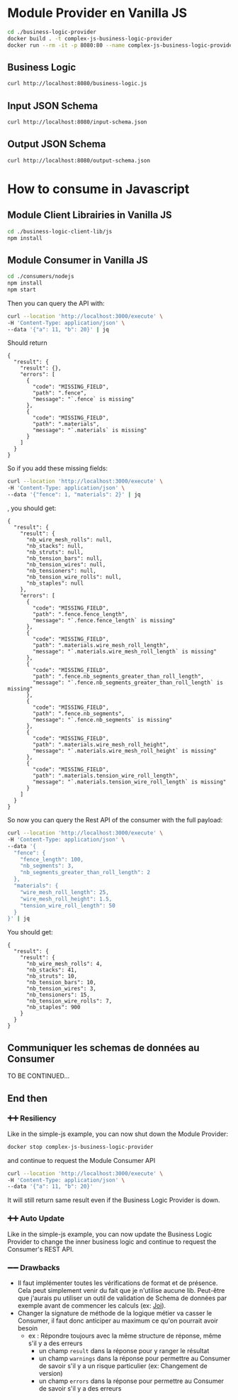 # Module Provider en Vanilla JS
```bash
cd ./business-logic-provider
docker build . -t complex-js-business-logic-provider
docker run --rm -it -p 8080:80 --name complex-js-business-logic-provider complex-js-business-logic-provider
```

## Business Logic
```bash
curl http://localhost:8080/business-logic.js
```

## Input JSON Schema
```bash
curl http://localhost:8080/input-schema.json
```

## Output JSON Schema
```bash
curl http://localhost:8080/output-schema.json
```

# How to consume in Javascript

## Module Client Librairies in Vanilla JS
```bash
cd ./business-logic-client-lib/js
npm install
```

## Module Consumer in Vanilla JS
```bash
cd ./consumers/nodejs
npm install
npm start
```

Then you can query the API with:
```bash
curl --location 'http://localhost:3000/execute' \
-H 'Content-Type: application/json' \
--data '{"a": 11, "b": 20}' | jq
```
Should return 
```
{
  "result": {
    "result": {},
    "errors": [
      {
        "code": "MISSING_FIELD",
        "path": ".fence",
        "message": "`.fence` is missing"
      },
      {
        "code": "MISSING_FIELD",
        "path": ".materials",
        "message": "`.materials` is missing"
      }
    ]
  }
}
```

So if you add these missing fields:
```bash
curl --location 'http://localhost:3000/execute' \
-H 'Content-Type: application/json' \
--data '{"fence": 1, "materials": 2}' | jq
```

, you should get:
```
{
  "result": {
    "result": {
      "nb_wire_mesh_rolls": null,
      "nb_stacks": null,
      "nb_struts": null,
      "nb_tension_bars": null,
      "nb_tension_wires": null,
      "nb_tensioners": null,
      "nb_tension_wire_rolls": null,
      "nb_staples": null
    },
    "errors": [
      {
        "code": "MISSING_FIELD",
        "path": ".fence.fence_length",
        "message": "`.fence.fence_length` is missing"
      },
      {
        "code": "MISSING_FIELD",
        "path": ".materials.wire_mesh_roll_length",
        "message": "`.materials.wire_mesh_roll_length` is missing"
      },
      {
        "code": "MISSING_FIELD",
        "path": ".fence.nb_segments_greater_than_roll_length",
        "message": "`.fence.nb_segments_greater_than_roll_length` is missing"
      },
      {
        "code": "MISSING_FIELD",
        "path": ".fence.nb_segments",
        "message": "`.fence.nb_segments` is missing"
      },
      {
        "code": "MISSING_FIELD",
        "path": ".materials.wire_mesh_roll_height",
        "message": "`.materials.wire_mesh_roll_height` is missing"
      },
      {
        "code": "MISSING_FIELD",
        "path": ".materials.tension_wire_roll_length",
        "message": "`.materials.tension_wire_roll_length` is missing"
      }
    ]
  }
}
```

So now you can query the Rest API of the consumer with the full payload:
```bash
curl --location 'http://localhost:3000/execute' \
-H 'Content-Type: application/json' \
--data '{
  "fence": {
    "fence_length": 100,
    "nb_segments": 3,
    "nb_segments_greater_than_roll_length": 2
  },
  "materials": {
    "wire_mesh_roll_length": 25,
    "wire_mesh_roll_height": 1.5,
    "tension_wire_roll_length": 50
  }
}' | jq
```

You should get:
```
{
  "result": {
    "result": {
      "nb_wire_mesh_rolls": 4,
      "nb_stacks": 41,
      "nb_struts": 10,
      "nb_tension_bars": 10,
      "nb_tension_wires": 3,
      "nb_tensioners": 15,
      "nb_tension_wire_rolls": 7,
      "nb_staples": 900
    }
  }
}
```

## Communiquer les schemas de données au Consumer

TO BE CONTINUED...


## End then

### ➕➕ Resiliency
Like in the simple-js example, you can now shut down the Module Provider:
```bash
docker stop complex-js-business-logic-provider
```
and continue to request the Module Consumer API
```bash
curl --location 'http://localhost:3000/execute' \
-H 'Content-Type: application/json' \
--data '{"a": 11, "b": 20}'
```
It will still return same result even if the Business Logic Provider is down.

### ➕➕ Auto Update
Like in the simple-js example, you can now update the Business Logic Provider to change the inner business logic and continue to request the Consumer's REST API.


### ➖➖ Drawbacks
- Il faut implémenter toutes les vérifications de format et de présence. Cela peut simplement venir du fait que je n'utilise aucune lib. Peut-être que j'aurais pu utiliser un outil de validation de Schema de données par exemple avant de commencer les calculs (ex: [Joi](https://joi.dev/api/)).
- Changer la signature de méthode de la logique métier va casser le Consumer, il faut donc anticiper au maximum ce qu'on pourrait avoir besoin
  - ex : Répondre toujours avec la même structure de réponse, même s'il y a des erreurs
    - un champ `result` dans la réponse pour y ranger le résultat
    - un champ `warnings` dans la réponse pour permettre au Consumer de savoir s'il y a un risque particulier (ex: Changement de version)
    - un champ `errors` dans la réponse pour permettre au Consumer de savoir s'il y a des erreurs
